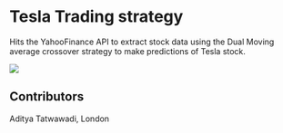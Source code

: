 # Tesla Trading strategy 

Hits the YahooFinance API to extract stock data using the Dual Moving average crossover strategy to make predictions of Tesla stock. 

![](/Users/adityatatwawadi/Desktop/cybertruck.png)

## Contributors

Aditya Tatwawadi, London